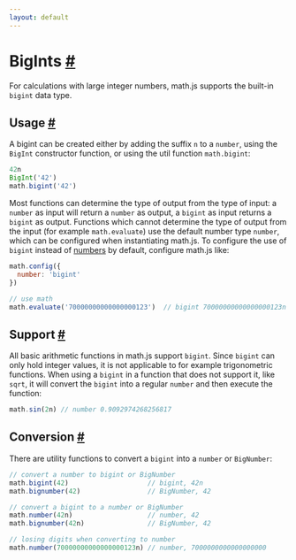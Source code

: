 ```yaml
---
layout: default
---
```


<h1 id="bigints">BigInts <a href="#bigints" title="Permalink">#</a></h1>

For calculations with large integer numbers, math.js supports the built-in `bigint` data type.

<h2 id="usage">Usage <a href="#usage" title="Permalink">#</a></h2>

A bigint can be created either by adding the suffix `n` to a `number`, using the `BigInt` constructor function, or using the util function `math.bigint`:

```js
42n
BigInt('42')
math.bigint('42')
```

Most functions can determine the type of output from the type of input:
a `number` as input will return a `number` as output, a `bigint` as input returns
a `bigint` as output. Functions which cannot determine the type of output
from the input (for example `math.evaluate`) use the default number type `number`,
which can be configured when instantiating math.js. To configure the use of
`bigint` instead of [numbers](numbers.html) by default, configure math.js like:

```js
math.config({
  number: 'bigint'
})

// use math
math.evaluate('70000000000000000123')  // bigint 70000000000000000123n
```

<h2 id="support">Support <a href="#support" title="Permalink">#</a></h2>

All basic arithmetic functions in math.js support `bigint`. Since `bigint` can only hold integer values, it is not applicable to for example trigonometric functions. When using a `bigint` in a function that does not support it, like `sqrt`, it will convert the `bigint` into a regular `number` and then execute the function:

```js
math.sin(2n) // number 0.9092974268256817
```

<h2 id="conversion">Conversion <a href="#conversion" title="Permalink">#</a></h2>

There are utility functions to convert a `bigint` into a `number` or `BigNumber`:

```js
// convert a number to bigint or BigNumber
math.bigint(42)                    // bigint, 42n
math.bignumber(42)                 // BigNumber, 42

// convert a bigint to a number or BigNumber
math.number(42n)                   // number, 42
math.bignumber(42n)                // BigNumber, 42

// losing digits when converting to number
math.number(70000000000000000123n) // number, 7000000000000000000
```
